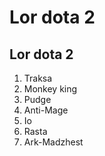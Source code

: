 # Lor dota 2
## Lor dota 2
1. Traksa
2. Monkey king
3. Pudge
4. Anti-Mage
5. Io
6. Rasta
7. Ark-Madzhest
